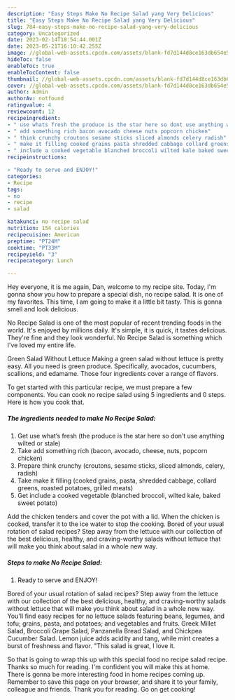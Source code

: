```yaml
---
description: "Easy Steps Make No Recipe Salad yang Very Delicious"
title: "Easy Steps Make No Recipe Salad yang Very Delicious"
slug: 784-easy-steps-make-no-recipe-salad-yang-very-delicious
category: Uncategorized
date: 2023-02-14T18:54:44.001Z
date: 2023-05-21T16:10:42.255Z
image: //global-web-assets.cpcdn.com/assets/blank-fd7d144d8ce163db654e5a02c40b08a2775adb7897d16e4062681dc7e1b2800f.png
hideToc: false
enableToc: true
enableTocContent: false
thumbnail: //global-web-assets.cpcdn.com/assets/blank-fd7d144d8ce163db654e5a02c40b08a2775adb7897d16e4062681dc7e1b2800f.png
cover: //global-web-assets.cpcdn.com/assets/blank-fd7d144d8ce163db654e5a02c40b08a2775adb7897d16e4062681dc7e1b2800f.png
author: Admin
authorAv: notfound
ratingvalue: 4
reviewcount: 12
recipeingredient:
- " use whats fresh the produce is the star here so dont use anything wilted or stale"
- " add something rich bacon avocado cheese nuts popcorn chicken"
- " think crunchy croutons sesame sticks sliced almonds celery radish"
- " make it filling cooked grains pasta shredded cabbage collard greens roasted potatoes grilled meats"
- " include a cooked vegetable blanched broccoli wilted kale baked sweet potato"
recipeinstructions:

- "Ready to serve and ENJOY!"
categories:
- Recipe
tags:
- no
- recipe
- salad

katakunci: no recipe salad 
nutrition: 154 calories
recipecuisine: American
preptime: "PT24M"
cooktime: "PT33M"
recipeyield: "3"
recipecategory: Lunch

---
```



Hey everyone, it is me again, Dan, welcome to my recipe site. Today, I'm gonna show you how to prepare a special dish, no recipe salad. It is one of my favorites. This time, I am going to make it a little bit tasty. This is gonna smell and look delicious.

No Recipe Salad is one of the most popular of recent trending foods in the world. It's enjoyed by millions daily. It's simple, it is quick, it tastes delicious. They're fine and they look wonderful. No Recipe Salad is something which I've loved my entire life.

Green Salad Without Lettuce Making a green salad without lettuce is pretty easy. All you need is green produce. Specifically, avocados, cucumbers, scallions, and edamame. Those four ingredients cover a range of flavors.


To get started with this particular recipe, we must prepare a few components. You can cook no recipe salad using 5 ingredients and 0 steps. Here is how you cook that.

<!--inarticleads1-->

##### The ingredients needed to make No Recipe Salad:

1. Get  use what’s fresh (the produce is the star here so don’t use anything wilted or stale)
1. Take  add something rich (bacon, avocado, cheese, nuts, popcorn chicken)
1. Prepare  think crunchy (croutons, sesame sticks, sliced almonds, celery, radish)
1. Take  make it filling (cooked grains, pasta, shredded cabbage, collard greens, roasted potatoes, grilled meats)
1. Get  include a cooked vegetable (blanched broccoli, wilted kale, baked sweet potato)


Add the chicken tenders and cover the pot with a lid. When the chicken is cooked, transfer it to the ice water to stop the cooking. Bored of your usual rotation of salad recipes? Step away from the lettuce with our collection of the best delicious, healthy, and craving-worthy salads without lettuce that will make you think about salad in a whole new way. 

<!--inarticleads2-->

##### Steps to make No Recipe Salad:


1. Ready to serve and ENJOY!

Bored of your usual rotation of salad recipes? Step away from the lettuce with our collection of the best delicious, healthy, and craving-worthy salads without lettuce that will make you think about salad in a whole new way. You&#39;ll find easy recipes for no lettuce salads featuring beans, legumes, and tofu; grains, pasta, and potatoes; and vegetables and fruits. Greek Millet Salad, Broccoli Grape Salad, Panzanella Bread Salad, and Chickpea Cucumber Salad. Lemon juice adds acidity and tang, while mint creates a burst of freshness and flavor. &#34;This salad is great, I love it. 

So that is going to wrap this up with this special food no recipe salad recipe. Thanks so much for reading. I'm confident you will make this at home. There is gonna be more interesting food in home recipes coming up. Remember to save this page on your browser, and share it to your family, colleague and friends. Thank you for reading. Go on get cooking!
